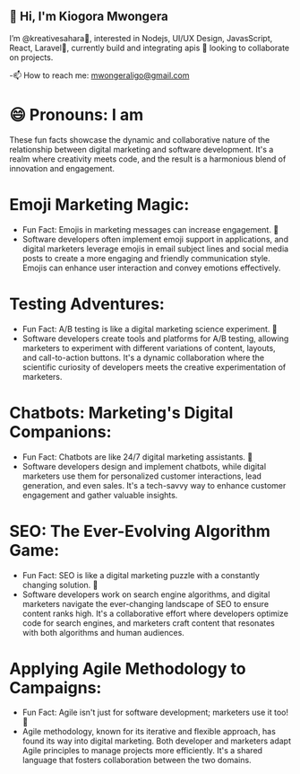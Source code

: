 ## 👋 Hi, I'm Kiogora Mwongera
  
I’m @kreativesahara👀, interested in Nodejs, UI/UX Design, JavasScript, React, Laravel🌱, currently build and integrating apis
💞️ looking to collaborate on projects.

-📫 How to reach me: mwongeraligo@gmail.com

# 😄 Pronouns: I am
  
These fun facts showcase the dynamic and collaborative nature of the relationship between digital marketing and software development.
It's a realm where creativity meets code, and the result is a harmonious blend of innovation and engagement.
  
# Emoji Marketing Magic:
   - Fun Fact: Emojis in marketing messages can increase engagement. 🚀
   - Software developers often implement emoji support in applications, and digital marketers leverage emojis in email subject lines
     and social media posts to create a more engaging and friendly communication style. Emojis can enhance user interaction and convey
     emotions effectively.
     
# Testing Adventures:
   - Fun Fact: A/B testing is like a digital marketing science experiment. 🧪
   - Software developers create tools and platforms for A/B testing, allowing marketers to experiment with different variations
     of content, layouts, and call-to-action buttons. It's a dynamic collaboration where the scientific curiosity of developers meets the
     creative experimentation of marketers.
     
# Chatbots: Marketing's Digital Companions:
   - Fun Fact: Chatbots are like 24/7 digital marketing assistants. 🤖
   - Software developers design and implement chatbots, while digital marketers use them for personalized customer interactions, lead
     generation, and even sales. It's a tech-savvy way to enhance customer engagement and gather valuable insights.
     
# SEO: The Ever-Evolving Algorithm Game:
   - Fun Fact: SEO is like a digital marketing puzzle with a constantly changing solution. 🧩
   - Software developers work on search engine algorithms, and digital marketers navigate the ever-changing landscape of SEO to ensure content
     ranks high. It's a collaborative effort where developers optimize code for search engines, and marketers craft content that resonates
     with both algorithms and human audiences.

# Applying Agile Methodology to Campaigns:
   - Fun Fact: Agile isn't just for software development; marketers use it too! 🔄
   - Agile methodology, known for its iterative and flexible approach, has found its way into digital marketing. Both developer
     and marketers adapt Agile principles to manage projects more efficiently. It's a shared language that fosters collaboration between the two domains.
<!---
kreativesahara/kreativesahara is a ✨ special ✨ repository because its `README.md` (this file) appears on your GitHub profile.
You can click the Preview link to take a look at your changes.
--->
